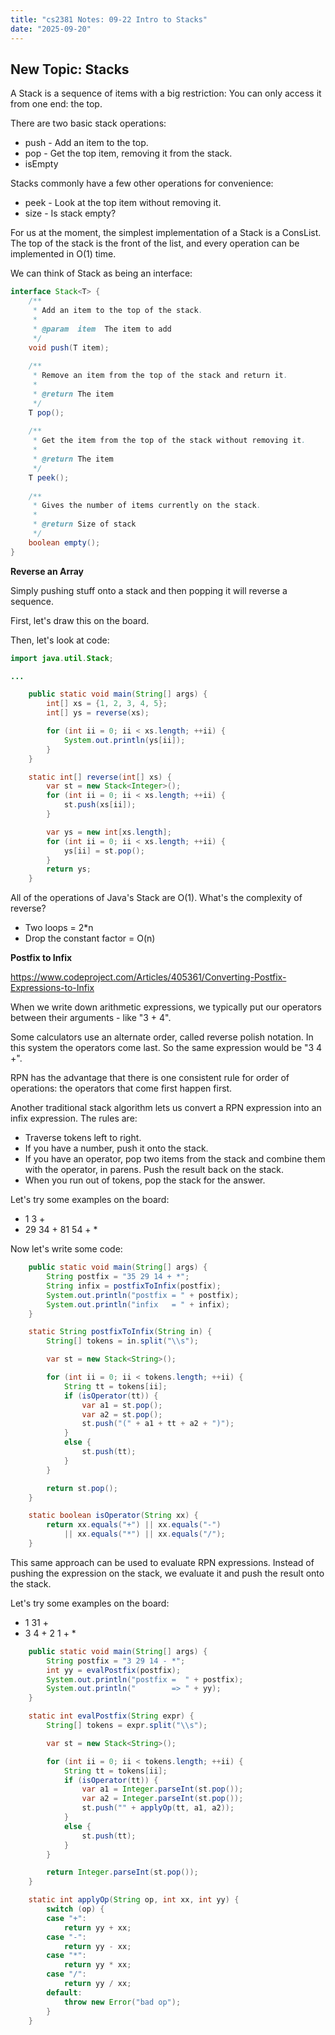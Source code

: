 ```yaml
---
title: "cs2381 Notes: 09-22 Intro to Stacks"
date: "2025-09-20"
---
```


## New Topic: Stacks


A Stack is a sequence of items with a big restriction: You can only
access it from one end: the top.

There are two basic stack operations:

 - push - Add an item to the top.
 - pop - Get the top item, removing it from the stack.
 - isEmpty

Stacks commonly have a few other operations for convenience:

 - peek - Look at the top item without removing it.
 - size - Is stack empty?

For us at the moment, the simplest implementation of a Stack is a
ConsList. The top of the stack is the front of the list, and every
operation can be implemented in O(1) time.

We can think of Stack as being an interface:

```java
interface Stack<T> {
    /**
     * Add an item to the top of the stack.
     *
     * @param  item  The item to add
     */
    void push(T item);
    
    /**
     * Remove an item from the top of the stack and return it.
     *
     * @return The item
     */
    T pop();
    
    /**
     * Get the item from the top of the stack without removing it.
     *
     * @return The item
     */
    T peek();
    
    /**
     * Gives the number of items currently on the stack.
     *
     * @return Size of stack
     */
    boolean empty();
}
```

**Reverse an Array**

Simply pushing stuff onto a stack and then popping it will reverse a
sequence.

First, let's draw this on the board.

Then, let's look at code:


```java
import java.util.Stack;

...

    public static void main(String[] args) {
        int[] xs = {1, 2, 3, 4, 5};
        int[] ys = reverse(xs);

        for (int ii = 0; ii < xs.length; ++ii) {
            System.out.println(ys[ii]);
        }
    }

    static int[] reverse(int[] xs) {
        var st = new Stack<Integer>();
        for (int ii = 0; ii < xs.length; ++ii) {
            st.push(xs[ii]);
        }

        var ys = new int[xs.length];
        for (int ii = 0; ii < xs.length; ++ii) {
            ys[ii] = st.pop();
        }
        return ys;
    }
```

All of the operations of Java's Stack are O(1). What's the complexity
of reverse?

 - Two loops = 2*n
 - Drop the constant factor = O(n)

**Postfix to Infix**

https://www.codeproject.com/Articles/405361/Converting-Postfix-Expressions-to-Infix

When we write down arithmetic expressions, we typically put our operators
between their arguments - like "3 + 4".

Some calculators use an alternate order, called reverse polish
notation. In this system the operators come last. So the same
expression would be "3 4 +".

RPN has the advantage that there is one consistent rule for order of
operations: the operators that come first happen first.

Another traditional stack algorithm lets us convert a RPN expression
into an infix expression. The rules are:

 - Traverse tokens left to right.
 - If you have a number, push it onto the stack.
 - If you have an operator, pop two items from the stack and combine
   them with the operator, in parens. Push the result back on the
   stack.
 - When you run out of tokens, pop the stack for the answer.
 
Let's try some examples on the board:

 - 1 3 +
 - 29 34 + 81 54 + *

Now let's write some code:

```java
    public static void main(String[] args) {
        String postfix = "35 29 14 + *";
        String infix = postfixToInfix(postfix);
        System.out.println("postfix = " + postfix);
        System.out.println("infix   = " + infix);
    }

    static String postfixToInfix(String in) {
        String[] tokens = in.split("\\s");

        var st = new Stack<String>();

        for (int ii = 0; ii < tokens.length; ++ii) {
            String tt = tokens[ii];
            if (isOperator(tt)) {
                var a1 = st.pop();
                var a2 = st.pop();
                st.push("(" + a1 + tt + a2 + ")");
            }
            else {
                st.push(tt);
            }
        }

        return st.pop();
    }

    static boolean isOperator(String xx) {
        return xx.equals("+") || xx.equals("-")
            || xx.equals("*") || xx.equals("/");
    }
```

This same approach can be used to evaluate RPN expressions. Instead of
pushing the expression on the stack, we evaluate it and push the
result onto the stack.

Let's try some examples on the board:

 - 1 31 +
 - 3 4 + 2 1 + *


```java
    public static void main(String[] args) {
        String postfix = "3 29 14 - *";
        int yy = evalPostfix(postfix);
        System.out.println("postfix =  " + postfix);
        System.out.println("        => " + yy);
    }

    static int evalPostfix(String expr) {
        String[] tokens = expr.split("\\s");

        var st = new Stack<String>();

        for (int ii = 0; ii < tokens.length; ++ii) {
            String tt = tokens[ii];
            if (isOperator(tt)) {
                var a1 = Integer.parseInt(st.pop());
                var a2 = Integer.parseInt(st.pop());
                st.push("" + applyOp(tt, a1, a2));
            }
            else {
                st.push(tt);
            }
        }

        return Integer.parseInt(st.pop());
    }

    static int applyOp(String op, int xx, int yy) {
        switch (op) {
        case "+":
            return yy + xx;
        case "-":
            return yy - xx;
        case "*":
            return yy * xx;
        case "/":
            return yy / xx;
        default:
            throw new Error("bad op");
        }
    }
```
